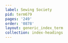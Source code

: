 ```yaml
---
label: Sewing Society
pid: term679
pages: '249'
order: '0878'
layout: generic_index_term
collection: index-headings
---
```

